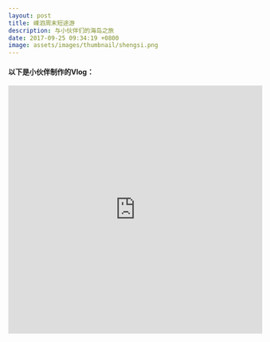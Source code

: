 ```yaml
---
layout: post
title: 嵊泗周末短途游
description: 与小伙伴们的海岛之旅
date: 2017-09-25 09:34:19 +0800
image: assets/images/thumbnail/shengsi.png
---
```



#### 以下是小伙伴制作的Vlog：

<iframe height="498" width="510" src='https://player.youku.com/embed/XMzA0OTE0MTU1Mg==' frameborder="0" allowfullscreen></iframe>
